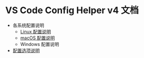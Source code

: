 # VS Code Config Helper v4 文档

- 各系统配置说明
  - [Linux 配置说明](./linux)
  - [macOS 配置说明](./macos)
  - Windows 配置说明
- [配置选项说明](./options)
